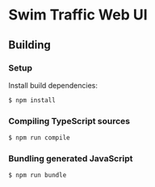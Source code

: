 # Swim Traffic Web UI

## Building

### Setup

Install build dependencies:

```sh
$ npm install
```

### Compiling TypeScript sources

```sh
$ npm run compile
```

### Bundling generated JavaScript

```sh
$ npm run bundle
```
